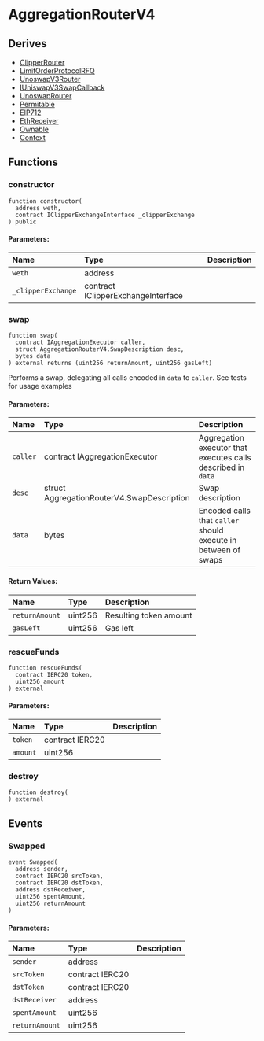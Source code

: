 # AggregationRouterV4






## Derives
- [ClipperRouter](ClipperRouter.md)
- [LimitOrderProtocolRFQ](LimitOrderProtocolRFQ.md)
- [UnoswapV3Router](UnoswapV3Router.md)
- [IUniswapV3SwapCallback](interfaces/IUniswapV3SwapCallback.md)
- [UnoswapRouter](UnoswapRouter.md)
- [Permitable](helpers/Permitable.md)
- [EIP712](https://docs.openzeppelin.com/contracts/3.x/api/drafts#EIP712)
- [EthReceiver](helpers/EthReceiver.md)
- [Ownable](https://docs.openzeppelin.com/contracts/3.x/api/access#Ownable)
- [Context](https://docs.openzeppelin.com/contracts/3.x/api/utils#Context)

## Functions
### constructor
```solidity
function constructor(
  address weth,
  contract IClipperExchangeInterface _clipperExchange
) public
```


#### Parameters:
| Name | Type | Description                                                          |
| :--- | :--- | :------------------------------------------------------------------- |
|`weth` | address |
|`_clipperExchange` | contract IClipperExchangeInterface |


### swap
```solidity
function swap(
  contract IAggregationExecutor caller,
  struct AggregationRouterV4.SwapDescription desc,
  bytes data
) external returns (uint256 returnAmount, uint256 gasLeft)
```
Performs a swap, delegating all calls encoded in `data` to `caller`. See tests for usage examples


#### Parameters:
| Name | Type | Description                                                          |
| :--- | :--- | :------------------------------------------------------------------- |
|`caller` | contract IAggregationExecutor | Aggregation executor that executes calls described in `data`
|`desc` | struct AggregationRouterV4.SwapDescription | Swap description
|`data` | bytes | Encoded calls that `caller` should execute in between of swaps

#### Return Values:
| Name                           | Type          | Description                                                                  |
| :----------------------------- | :------------ | :--------------------------------------------------------------------------- |
|`returnAmount`| uint256 | Resulting token amount
|`gasLeft`| uint256 | Gas left

### rescueFunds
```solidity
function rescueFunds(
  contract IERC20 token,
  uint256 amount
) external
```


#### Parameters:
| Name | Type | Description                                                          |
| :--- | :--- | :------------------------------------------------------------------- |
|`token` | contract IERC20 |
|`amount` | uint256 |


### destroy
```solidity
function destroy(
) external
```




## Events
### Swapped
```solidity
event Swapped(
  address sender,
  contract IERC20 srcToken,
  contract IERC20 dstToken,
  address dstReceiver,
  uint256 spentAmount,
  uint256 returnAmount
)
```


#### Parameters:
| Name | Type | Description                                                          |
| :--- | :--- | :------------------------------------------------------------------- |
|`sender` | address |
|`srcToken` | contract IERC20 |
|`dstToken` | contract IERC20 |
|`dstReceiver` | address |
|`spentAmount` | uint256 |
|`returnAmount` | uint256 | 

